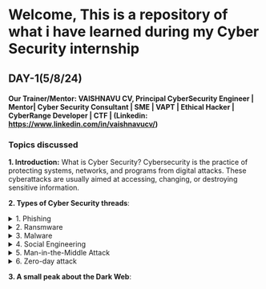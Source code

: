 # Welcome, This is a repository of what i have learned during my Cyber Security internship

## DAY-1(5/8/24)
#### Our Trainer/Mentor: VAISHNAVU CV, Principal CyberSecurity Engineer | Mentor| Cyber Security Consultant | SME | VAPT | Ethical Hacker | CyberRange Developer | CTF | (Linkedin: https://www.linkedin.com/in/vaishnavucv/)
### Topics discussed
__1. Introduction:__ What is Cyber Security?
Cybersecurity is the practice of protecting systems, networks, and programs from digital attacks. These cyberattacks are usually aimed at accessing, changing, or destroying sensitive information.

__2. Types of Cyber Security threads__: 
<details>
   <summary>1. Phishing</summary>
   <p>Uses fraudulent emails, text messages, phone calls or websites to trick people into sharing sensitive data, downloading malware or otherwise exposing themselves to cybercrime.</p>
</details>
<details>
   <summary>2. Ransmware</summary>
   <p>Malware that locks and encrypts a victim's data, files, devices or systems, rendering them inaccessible and unusable until the attacker receives a ransom payment.</p>
</details>
<details>
   <summary>3. Malware</summary>
   <p>Any intrusive software developed by cyber criminals to steal data and damage or destroy computers and computer systems.</p>
</details>                             
<details>
   <summary>4. Social Engineering</summary>
   <p>Cyber security tactic that involves tricking people into sharing sensitive information or performing actions that can compromise computer systems or steal personal information.</p>
</details>                             
<details>
   <summary>5. Man-in-the-Middle Attack</summary>
   <p>When criminals interrupt the traffic between a two-party transaction.!</p>
</details>                 
<details>
   <summary>6. Zero-day attack</summary>
   <p>A zero-day attack takes place when hackers exploit the flaw before developers have a chance to address it.</p>
</details>   

__3. A small peak about the Dark Web__:



                    




   




